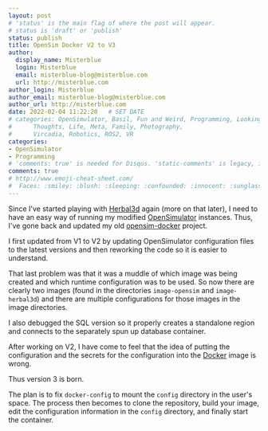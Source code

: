 ```yaml
---
layout: post
# 'status' is the main flag of where the post will appear.
# status is 'draft' or 'publish'
status: publish
title: OpenSim Docker V2 to V3
author:
  display_name: Misterblue
  login: Misterblue
  email: misterblue-blog@misterblue.com
  url: http://misterblue.com
author_login: Misterblue
author_email: misterblue-blog@misterblue.com
author_url: http://misterblue.com
date: 2022-02-04 11:22:20   # SET DATE
# categories: OpenSimulator, Basil, Fun and Weird, Programming, LookingGlass, Travel
#      Thoughts, Life, Meta, Family, Photography,
#      Vircadia, Robotics, ROS2, VR
categories:
- OpenSimulator
- Programming
# 'comments: true' is needed for Disqus. 'static-comments' is legacy, imbedded comments.
comments: true
# http://www.emoji-cheat-sheet.com/
#  Faces: :smiley: :blush: :sleeping: :confounded: :innocent: :sunglasses: :sleepy:
---
```


Since I've started playing with [Herbal3d] again (more on that later), I need to have an easy way of running my modified [OpenSimulator] instances.
Thus, I've gone back and updated my old [opensim-docker] project.

I first updated from V1 to V2 by updating OpenSimulator configuration files to the latest versions and then reworking the code so it is easier to understand.

That last problem was that it was a muddle of which image was being created and which runtime configuration was to be used. So now there are clearly two images (found in the directories `image-opensim` and `image-herbal3d`) and there are multiple configurations for those images in the image directories.

I also debugged the SQL version so it properly creates a standalone region and connects to the separately spun up database container.

After working on V2, I have come to feel that the idea of putting the configuration and the secrets for the configuration into the [Docker] image is wrong.

Thus version 3 is born.

The plan is to fix `docker-config` to mount the `config` directory in the user's space. The process then becomes to clone the repository, build your image, edit the configuration information in the `config` directory, and finally start the container.

[Docker]: https://www.docker.com/
[Herbal3d]: https://herbal3d.org
[OpenSimulator]: http://opensimulator.org/
[opensim-docker]: https://github.com/misterblue/opensim-docker/

